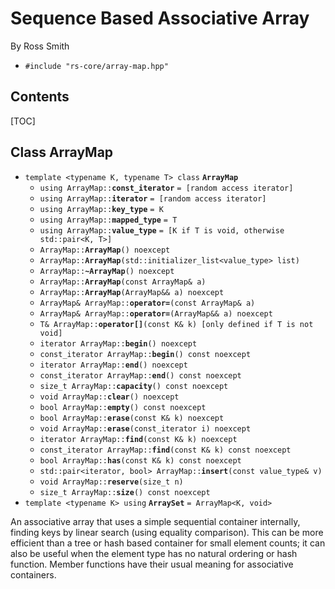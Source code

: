 # Sequence Based Associative Array #

By Ross Smith

* `#include "rs-core/array-map.hpp"`

## Contents ##

[TOC]

## Class ArrayMap ##

* `template <typename K, typename T> class` **`ArrayMap`**
    * `using ArrayMap::`**`const_iterator`** `= [random access iterator]`
    * `using ArrayMap::`**`iterator`** `= [random access iterator]`
    * `using ArrayMap::`**`key_type`** `= K`
    * `using ArrayMap::`**`mapped_type`** `= T`
    * `using ArrayMap::`**`value_type`** `= [K if T is void, otherwise std::pair<K, T>]`
    * `ArrayMap::`**`ArrayMap`**`() noexcept`
    * `ArrayMap::`**`ArrayMap`**`(std::initializer_list<value_type> list)`
    * `ArrayMap::`**`~ArrayMap`**`() noexcept`
    * `ArrayMap::`**`ArrayMap`**`(const ArrayMap& a)`
    * `ArrayMap::`**`ArrayMap`**`(ArrayMap&& a) noexcept`
    * `ArrayMap& ArrayMap::`**`operator=`**`(const ArrayMap& a)`
    * `ArrayMap& ArrayMap::`**`operator=`**`(ArrayMap&& a) noexcept`
    * `T& ArrayMap::`**`operator[]`**`(const K& k) [only defined if T is not void]`
    * `iterator ArrayMap::`**`begin`**`() noexcept`
    * `const_iterator ArrayMap::`**`begin`**`() const noexcept`
    * `iterator ArrayMap::`**`end`**`() noexcept`
    * `const_iterator ArrayMap::`**`end`**`() const noexcept`
    * `size_t ArrayMap::`**`capacity`**`() const noexcept`
    * `void ArrayMap::`**`clear`**`() noexcept`
    * `bool ArrayMap::`**`empty`**`() const noexcept`
    * `bool ArrayMap::`**`erase`**`(const K& k) noexcept`
    * `void ArrayMap::`**`erase`**`(const_iterator i) noexcept`
    * `iterator ArrayMap::`**`find`**`(const K& k) noexcept`
    * `const_iterator ArrayMap::`**`find`**`(const K& k) const noexcept`
    * `bool ArrayMap::`**`has`**`(const K& k) const noexcept`
    * `std::pair<iterator, bool> ArrayMap::`**`insert`**`(const value_type& v)`
    * `void ArrayMap::`**`reserve`**`(size_t n)`
    * `size_t ArrayMap::`**`size`**`() const noexcept`
* `template <typename K> using` **`ArraySet`** `= ArrayMap<K, void>`

An associative array that uses a simple sequential container internally,
finding keys by linear search (using equality comparison). This can be more
efficient than a tree or hash based container for small element counts; it can
also be useful when the element type has no natural ordering or hash function.
Member functions have their usual meaning for associative containers.
